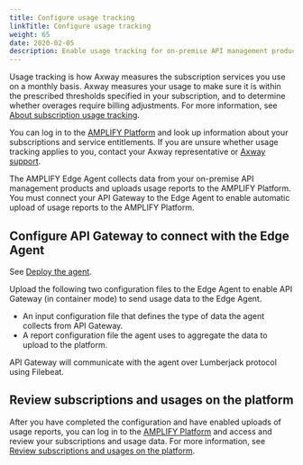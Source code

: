 ```yaml
---
title: Configure usage tracking
linkTitle: Configure usage tracking
weight: 65
date: 2020-02-05
description: Enable usage tracking for on-premise API management products purchased on a subscription basis.
---
```


Usage tracking is how Axway measures the subscription services you use on a monthly basis. Axway measures your usage to make sure it is within the prescribed thresholds specified in your subscription, and to determine whether overages require billing adjustments. For more information, see [About subscription usage tracking](https://docs.axway.com/bundle/subusage_en/page/about_subscription_usage_tracking.html).

You can log in to the [AMPLIFY Platform](https://platform.axway.com/) and look up information about your subscriptions and service entitlements. If you are unsure whether usage tracking applies to you, contact your Axway representative or [Axway support](https://support.axway.com/).

The AMPLIFY Edge Agent collects data from your on-premise API management products and uploads usage reports to the AMPLIFY Platform. You must connect your API Gateway to the Edge Agent to enable automatic upload of usage reports to the AMPLIFY Platform.

<!-- 
Ask the product team:
- what data is the input configuration file consuming from your product
- what aggregated data is the agent generating for the product
- can the user use these files as-is or must edit them
-->

## Configure API Gateway to connect with the Edge Agent

See [Deploy the agent](https://docs.axway.com/bundle/subusage_en/page/deploy_the_agent.html).

Upload the following two configuration files to the Edge Agent to enable API Gateway (in container mode) to send usage data to the Edge Agent.

* An input configuration file that defines the type of data the agent collects from API Gateway.
* A report configuration file the agent uses to aggregate the data to upload to the platform.

API Gateway will communicate with the agent over Lumberjack protocol using Filebeat.

<!--
1. Go to [Axway support](https://support.axway.com/) and download the configuration files for API Gateway:

    * file 1: description
    * file 2: description

2. Extract the zip locally.
3. Upload the `<placeholder>.json` file from the package to the `<Edge_Agent_install_dir>/aggregator/usage_tracking/conf/agent/aggregation` directory.
4. Upload the `<placeholder>.json` file from the package to the `<Edge_Agent_install_dir>/conf/agent/report` directory.
5. Edit the `report configuration` file, and add the environment ID associated with your organization on the AMPLIFY Platform.
6. Restart the Edge Agent.
-->

<!-- is the the Lumberjack content in the generic doc is sufficient for your product? https://docs.axway.com/bundle/subusage_en/page/secure_the_connection_with_the_agent.html
-- >

<!-- If your product uses QLT, You will have to get the specifics from your team about how to set up communication with the agent over QLT -->

## Review subscriptions and usages on the platform

After you have completed the configuration and have enabled uploads of usage reports, you can log in to the [AMPLIFY Platform](https://platform.axway.com/) and access and review your subscriptions and usage data. For more information, see [Review subscriptions and usages on the platform](https://docs.axway.com/bundle/subusage_en/page/review_subscriptions_and_usages_on_the_platform.html).
